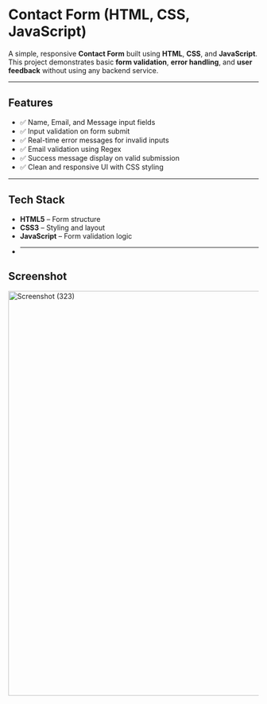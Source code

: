 #  Contact Form (HTML, CSS, JavaScript)

A simple, responsive **Contact Form** built using **HTML**, **CSS**, and **JavaScript**.  
This project demonstrates basic **form validation**, **error handling**, and **user feedback** without using any backend service.

---

##  Features
- ✅ Name, Email, and Message input fields  
- ✅ Input validation on form submit  
- ✅ Real-time error messages for invalid inputs  
- ✅ Email validation using Regex  
- ✅ Success message display on valid submission  
- ✅ Clean and responsive UI with CSS styling  

---

##  Tech Stack
- **HTML5** – Form structure  
- **CSS3** – Styling and layout  
- **JavaScript** – Form validation logic
- 
  ---  

##  Screenshot
<img width="1920" height="814" alt="Screenshot (323)" src="https://github.com/user-attachments/assets/f1da6bad-f7fa-4b13-9847-f93558e44f26" />

